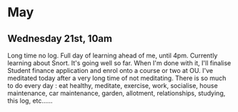 # May

## Wednesday 21st, 10am

Long time no log.  Full day of learning ahead of me, until 4pm. Currently learning about Snort. It's going well so far. When I'm done with it, I'll finalise Student finance application and enrol onto a course or two at OU. I've meditated today after a very long time of not meditating. There is so much to do every day : eat healthy, meditate, exercise, work, socialise, house maintenance, car maintenance, garden, allotment, relationships, studying, this log, etc......

